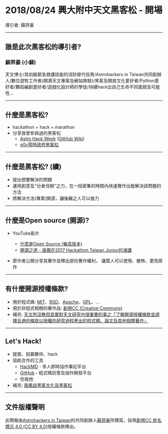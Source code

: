 # 2018/08/24 興大附中天文黑客松 - 開場
導引者: 蘇羿豪

---

## 誰是此次黑客松的導引者?
### 蘇羿豪 (小蘇)
天文博士/具初級緊急救護技能的消防替代役男/Astrohackers in Taiwan共同創辦人/數位遊牧工作者(開源天文專案及網站開發)/黑客及開放文化愛好者/Python愛好者/舞蹈編創愛好者/遊戲化設計師的學徒/持續hack出自己生命不同面貌及可能性...

---

## 什麼是黑客松?
* hackathon = hack + marathon
* 分享我曾參與過的黑客松
  * [Astro Hack Week](http://astrohackweek.org) ([GitHub Wiki](https://github.com/AstroHackWeek/AstroHackWeek2018/wiki))
  * [g0v零時政府黑客松](https://hack.g0v.tw/)

---

## 什麼是黑客松? (續)
* 提出想要解決的問題
* 運用創意及"分身伐樹"之力，在一段密集的時間內快速實作出能解決該問題的方法
* 將解決方法(專案)開源，讓後繼之人可以接力

---

## 什麼是Open source (開源)?
* YouTube影片
  * [什麼是Open Source (樂高版本)](https://www.youtube.com/watch?v=6NhyCXJU-IQ)
  * [開源之道 - 唐鳳在2017 Hackathon Taiwan Junior的演講](https://www.youtube.com/watch?v=He8vs3099io)

* 原作者公開分享其著作並釋出部份著作權利， 讓眾人可以使用、散佈、更改原作


---

## 有什麼開源授權條款?
* 用於程式碼: [MIT](https://opensource.org/licenses/MIT)、[BSD](https://opensource.org/licenses/BSD-3-Clause)、[Apache](https://opensource.org/licenses/Apache-2.0)、[GPL](https://opensource.org/licenses/GPL-3.0)、...
* 用於非程式相關的著作品: [創用CC (Creative Commons)](http://creativecommons.tw/explore)
* 補充: [天文所沒教但其實對天文研究也很重要的事之「了解開源授權條款並選擇合適的條款以授權你研究過程產出的程式碼、論文及其他相關著作」](https://www.facebook.com/elantievs/posts/10156511764224153)


---

## Let's Hack!
* 提案、招募夥伴、hack
* 協助合作的工具
  * [HackMD](https://hackmd.io/) - 多人即時協作筆記平台
  * [GitHub](http://github.com/) - 程式碼託管及協作開發平台
  * 你我他
* 補充: [唐鳳談黑客文化及黑客松](https://www.facebook.com/shu.w.zhengwei/videos/335311940293416/)

---

## 文件版權聲明

此簡報由[Astrohackers in Taiwan](https://github.com/Astrohackers-TW)的共同創辦人[蘇羿豪](https://github.com/YihaoSu)所撰寫，採用[創用CC 姓名標示 4.0 (CC BY 4.0)](https://creativecommons.org/licenses/by/4.0/deed.zh_TW)授權條款釋出。